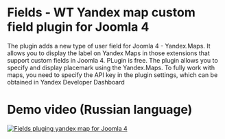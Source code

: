 # Fields - WT Yandex map custom field plugin for Joomla 4
The plugin adds a new type of user field for Joomla 4 - Yandex.Maps. It allows you to display the label on Yandex Maps in those extensions that support custom fields in Joomla 4. PLugin is free.
The plugin allows you to specify and display placemark using the Yandex.Maps. To fully work with maps, you need to specify the API key in the plugin settings, which can be obtained in Yandex Developer Dashboard
# Demo video (Russian language)
[![Fields pluging yandex map for Joomla 4](https://img.youtube.com/vi/utQUEmcc8H4/0.jpg)](https://www.youtube.com/watch?v=utQUEmcc8H4)
